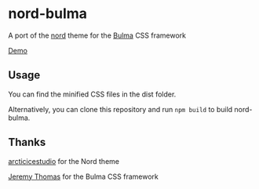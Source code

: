 # nord-bulma

A port of the [nord](https://github.com/arcticicestudio/nord) theme for the [Bulma](https://github.com/jgthms/bulma/) CSS framework

[Demo](https://sereneblue.github.io/nord-bulma)

## Usage

You can find the minified CSS files in the dist folder.

Alternatively, you can clone this repository and run `npm build` to build nord-bulma.

## Thanks

[arcticicestudio](https://github.com/arcticicestudio/nord) for the Nord theme

[Jeremy Thomas](https://github.com/jgthms) for the Bulma CSS framework
